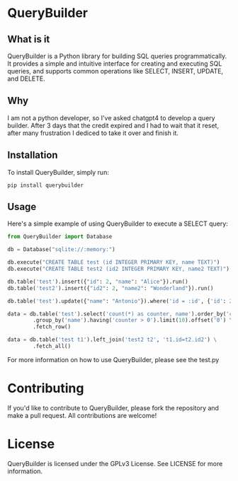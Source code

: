 # QueryBuilder

## What is it
QueryBuilder is a Python library for building SQL queries programmatically. It provides a simple and intuitive interface for creating and executing SQL queries, and supports common operations like SELECT, INSERT, UPDATE, and DELETE.

## Why
I am not a python developer, so I've asked chatgpt4 to develop a query builder.
After 3 days that the credit expired and I had to wait that it reset, after many frustration I dediced to take it over and finish it.

## Installation

To install QueryBuilder, simply run:

    pip install querybuilder

## Usage

Here's a simple example of using QueryBuilder to execute a SELECT query:

```python
from QueryBuilder import Database

db = Database("sqlite://:memory:")

db.execute("CREATE TABLE test (id INTEGER PRIMARY KEY, name TEXT)")
db.execute("CREATE TABLE test2 (id2 INTEGER PRIMARY KEY, name2 TEXT)")

db.table('test').insert({"id": 2, "name": "Alice"}).run()
db.table('test2').insert({"id2": 2, "name2": "Wonderland"}).run()

db.table('test').update({"name": "Antonio"}).where('id = :id', {'id': 2})

data = db.table('test').select('count(*) as counter, name').order_by('counter desc') \
        .group_by('name').having('counter > 0').limit(10).offset('0') \
        .fetch_row()

data = db.table('test t1').left_join('test2 t2', 't1.id=t2.id2') \
        .fetch_all()
```

For more information on how to use QueryBuilder, please see the test.py

# Contributing
If you'd like to contribute to QueryBuilder, please fork the repository and make a pull request. All contributions are welcome!

# License
QueryBuilder is licensed under the GPLv3 License. See LICENSE for more information.
